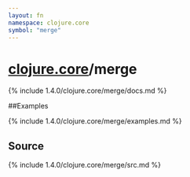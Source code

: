 ```yaml
---
layout: fn
namespace: clojure.core
symbol: "merge"
---
```


# [clojure.core](../)/merge

{% include 1.4.0/clojure.core/merge/docs.md %}

##Examples

{% include 1.4.0/clojure.core/merge/examples.md %}
## Source
{% include 1.4.0/clojure.core/merge/src.md %}

